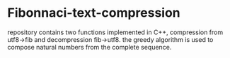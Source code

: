 # Fibonnaci-text-compression
repository contains two functions implemented in C++, compression from utf8->fib and decompression fib->utf8.
the greedy algorithm is used to compose natural numbers from the complete sequence.
